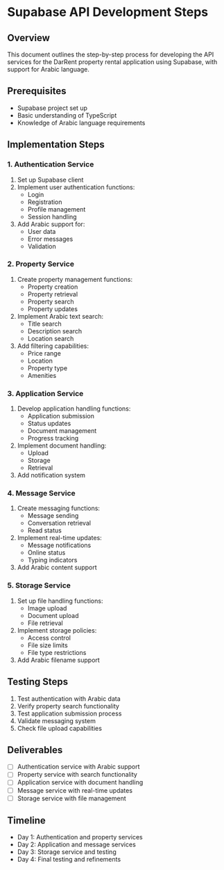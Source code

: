 # Supabase API Development Steps

## Overview

This document outlines the step-by-step process for developing the API services for the DarRent property rental application using Supabase, with support for Arabic language.

## Prerequisites

- Supabase project set up
- Basic understanding of TypeScript
- Knowledge of Arabic language requirements

## Implementation Steps

### 1. Authentication Service

1. Set up Supabase client
2. Implement user authentication functions:
   - Login
   - Registration
   - Profile management
   - Session handling
3. Add Arabic support for:
   - User data
   - Error messages
   - Validation

### 2. Property Service

1. Create property management functions:
   - Property creation
   - Property retrieval
   - Property search
   - Property updates
2. Implement Arabic text search:
   - Title search
   - Description search
   - Location search
3. Add filtering capabilities:
   - Price range
   - Location
   - Property type
   - Amenities

### 3. Application Service

1. Develop application handling functions:
   - Application submission
   - Status updates
   - Document management
   - Progress tracking
2. Implement document handling:
   - Upload
   - Storage
   - Retrieval
3. Add notification system

### 4. Message Service

1. Create messaging functions:
   - Message sending
   - Conversation retrieval
   - Read status
2. Implement real-time updates:
   - Message notifications
   - Online status
   - Typing indicators
3. Add Arabic content support

### 5. Storage Service

1. Set up file handling functions:
   - Image upload
   - Document upload
   - File retrieval
2. Implement storage policies:
   - Access control
   - File size limits
   - File type restrictions
3. Add Arabic filename support

## Testing Steps

1. Test authentication with Arabic data
2. Verify property search functionality
3. Test application submission process
4. Validate messaging system
5. Check file upload capabilities

## Deliverables

- [ ] Authentication service with Arabic support
- [ ] Property service with search functionality
- [ ] Application service with document handling
- [ ] Message service with real-time updates
- [ ] Storage service with file management

## Timeline

- Day 1: Authentication and property services
- Day 2: Application and message services
- Day 3: Storage service and testing
- Day 4: Final testing and refinements
